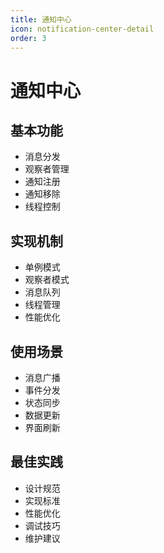 ```yaml
---
title: 通知中心
icon: notification-center-detail
order: 3
---
```


# 通知中心

## 基本功能
- 消息分发
- 观察者管理
- 通知注册
- 通知移除
- 线程控制

## 实现机制
- 单例模式
- 观察者模式
- 消息队列
- 线程管理
- 性能优化

## 使用场景
- 消息广播
- 事件分发
- 状态同步
- 数据更新
- 界面刷新

## 最佳实践
- 设计规范
- 实现标准
- 性能优化
- 调试技巧
- 维护建议
